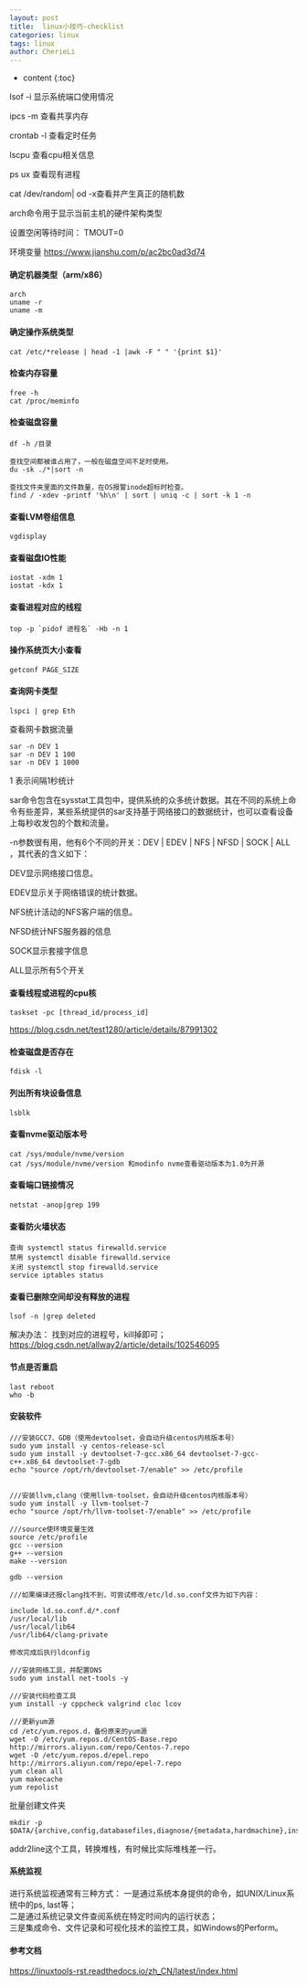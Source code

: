 ```yaml
---
layout: post
title:  linux小技巧-checklist
categories: linux
tags: linux
author: CherieLi
---
```


* content
{:toc}  

lsof -i 显示系统端口使用情况

ipcs -m 查看共享内存

crontab -l 查看定时任务

lscpu 查看cpu相关信息

ps ux 查看现有进程  

cat /dev/random| od -x查看并产生真正的随机数

arch命令用于显示当前主机的硬件架构类型


设置空闲等待时间： TMOUT=0

环境变量 https://www.jianshu.com/p/ac2bc0ad3d74



#### 确定机器类型（arm/x86）

```
arch
uname -r
uname -m
```

#### 确定操作系统类型

```
cat /etc/*release | head -1 |awk -F " " '{print $1}'
```



#### 检查内存容量

```
free -h
cat /proc/meminfo
```



#### 检查磁盘容量

```
df -h /目录

查找空间都被谁占用了，一般在磁盘空间不足时使用。
du -sk ./*|sort -n  

查找文件夹里面的文件数量，在OS报警inode超标时检查。
find / -xdev -printf '%h\n' | sort | uniq -c | sort -k 1 -n
```

#### 查看LVM卷组信息

```
vgdisplay
```

#### 查看磁盘IO性能

```
iostat -xdm 1
iostat -kdx 1
```

#### 查看进程对应的线程

```
top -p `pidof 进程名` -Hb -n 1
```

#### 操作系统页大小查看

```
getconf PAGE_SIZE
```

#### 查询网卡类型

```
lspci | grep Eth 
```



查看网卡数据流量

```
sar -n DEV 1
sar -n DEV 1 100
sar -n DEV 1 1000

```

1 表示间隔1秒统计

sar命令包含在sysstat工具包中，提供系统的众多统计数据。其在不同的系统上命令有些差异，某些系统提供的sar支持基于网络接口的数据统计，也可以查看设备上每秒收发包的个数和流量。

-n参数很有用，他有6个不同的开关：DEV | EDEV | NFS | NFSD | SOCK | ALL ，其代表的含义如下：

DEV显示网络接口信息。

EDEV显示关于网络错误的统计数据。

NFS统计活动的NFS客户端的信息。

NFSD统计NFS服务器的信息

SOCK显示套接字信息

ALL显示所有5个开关

#### 查看线程或进程的cpu核

```
taskset -pc [thread_id/process_id]
```
https://blog.csdn.net/test1280/article/details/87991302  


#### 检查磁盘是否存在

```
fdisk -l
```

#### 列出所有块设备信息

```
lsblk
```

#### 查看nvme驱动版本号

```
cat /sys/module/nvme/version
cat /sys/module/nvme/version 和modinfo nvme查看驱动版本为1.0为开源
```

#### 查看端口链接情况

```
netstat -anop|grep 199
```

#### 查看防火墙状态

```
查询 systemctl status firewalld.service
禁用 systemctl disable firewalld.service
关闭 systemctl stop firewalld.service
service iptables status
```

#### 查看已删除空间却没有释放的进程
```
lsof -n |grep deleted
```
解决办法：
找到对应的进程号，kill掉即可；
https://blog.csdn.net/allway2/article/details/102546095  

#### 节点是否重启
```
last reboot
who -b
```
#### 安装软件
```
///安装GCC7、GDB（使用devtoolset，会自动升级centos内核版本号）
sudo yum install -y centos-release-scl
sudo yum install -y devtoolset-7-gcc.x86_64 devtoolset-7-gcc-c++.x86_64 devtoolset-7-gdb
echo "source /opt/rh/devtoolset-7/enable" >> /etc/profile


///安装llvm,clang（使用llvm-toolset，会自动升级centos内核版本号）
sudo yum install -y llvm-toolset-7
echo "source /opt/rh/llvm-toolset-7/enable" >> /etc/profile

///source使环境变量生效
source /etc/profile
gcc --version
g++ --version
make --version

gdb --version

///如果编译还报clang找不到，可尝试修改/etc/ld.so.conf文件为如下内容：

include ld.so.conf.d/*.conf
/usr/local/lib
/usr/local/lib64
/usr/lib64/clang-private

修改完成后执行ldconfig

///安装网络工具，并配置DNS
sudo yum install net-tools -y

///安装代码检查工具
yum install -y cppcheck valgrind cloc lcov

///更新yum源
cd /etc/yum.repos.d，备份原来的yum源
wget -O /etc/yum.repos.d/CentOS-Base.repo http://mirrors.aliyun.com/repo/Centos-7.repo
wget -O /etc/yum.repos.d/epel.repo http://mirrors.aliyun.com/repo/epel-7.repo
yum clean all
yum makecache
yum repolist

```

批量创建文件夹
```
mkdir -p $DATA/{archive,config,databasefiles,diagnose/{metadata,hardmachine},instance,local_filesystem,log/{run,trace,audit,alarm,alert,listener}}
```
addr2line这个工具，转换堆栈，有时候比实际堆栈差一行。

#### 系统监视
进行系统监视通常有三种方式：
一是通过系统本身提供的命令，如UNIX/Linux系统中的ps, last等；  
二是通过系统记录文件查阅系统在特定时间内的运行状态；  
三是集成命令、文件记录和可视化技术的监控工具，如Windows的Perform。  

#### 参考文档
https://linuxtools-rst.readthedocs.io/zh_CN/latest/index.html
